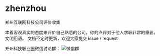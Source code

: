 # zhenzhou
郑州互联网科技公司评价收集

本着客观真实的态度来评价自己熟悉的公司，你的点评对于他人求职非常的重要，文明用语。
文档不定时更新，欢迎大家提交 issue / request

郑州科技职业圈微信讨论群：
![微信群](https://github.com/pengfeicheng/zhenzhou/blob/master/%E9%83%91%E5%B7%9E%E7%A7%91%E6%8A%80%E8%81%8C%E4%B8%9A%E5%9C%88.jpeg) 
